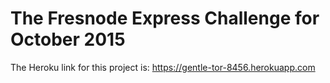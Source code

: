 # The Fresnode Express Challenge for October 2015

The Heroku link for this project is: https://gentle-tor-8456.herokuapp.com

